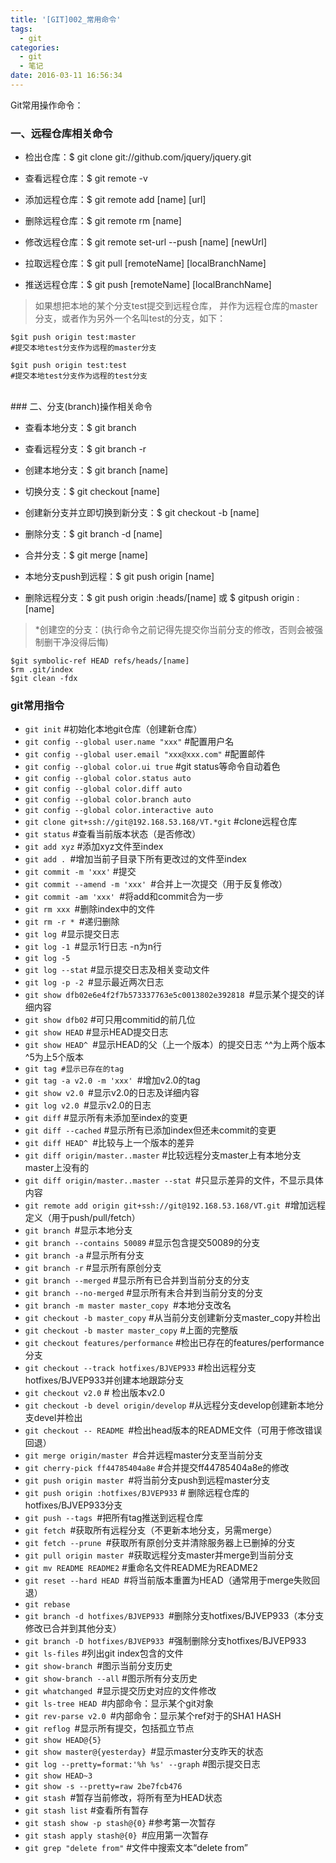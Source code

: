 ```yaml
---
title: '[GIT]002_常用命令'
tags:
  - git
categories:
  - git
  - 笔记
date: 2016-03-11 16:56:34
---
```

Git常用操作命令：

### 一、远程仓库相关命令

- 检出仓库：$ git clone git://github.com/jquery/jquery.git

- 查看远程仓库：$ git remote -v

- 添加远程仓库：$ git remote add [name] [url]

- 删除远程仓库：$ git remote rm [name]

- 修改远程仓库：$ git remote set-url --push [name] [newUrl]

- 拉取远程仓库：$ git pull [remoteName] [localBranchName]

- 推送远程仓库：$ git push [remoteName] [localBranchName]
 
> 如果想把本地的某个分支test提交到远程仓库，
> 并作为远程仓库的master分支，或者作为另外一个名叫test的分支，如下：


	$git push origin test:master         
	#提交本地test分支作为远程的master分支

	$git push origin test:test              
	#提交本地test分支作为远程的test分支



<BR>
### 二、分支(branch)操作相关命令


- 查看本地分支：$ git branch

- 查看远程分支：$ git branch -r

- 创建本地分支：$ git branch [name]

- 切换分支：$ git checkout [name]

- 创建新分支并立即切换到新分支：$ git checkout -b [name]

- 删除分支：$ git branch -d [name]

- 合并分支：$ git merge [name] 

- 本地分支push到远程：$ git push origin [name]

- 删除远程分支：$ git push origin :heads/[name] 或 $ gitpush origin :[name] 


 
> *创建空的分支：(执行命令之前记得先提交你当前分支的修改，否则会被强制删干净没得后悔)


	$git symbolic-ref HEAD refs/heads/[name]
	$rm .git/index
	$git clean -fdx
 


### git常用指令
- `git init` #初始化本地git仓库（创建新仓库）
- `git config --global user.name "xxx"` #配置用户名
- `git config --global user.email "xxx@xxx.com"` #配置邮件
- `git config --global color.ui true` #git status等命令自动着色
- `git config --global color.status auto`
- `git config --global color.diff auto`
- `git config --global color.branch auto`
- `git config --global color.interactive auto`
- `git clone git+ssh://git@192.168.53.168/VT.*git`  #clone远程仓库
- `git status` #查看当前版本状态（是否修改）
- `git add xyz` #添加xyz文件至index
- `git add . `#增加当前子目录下所有更改过的文件至index
- `git commit -m 'xxx'` #提交
- `git commit --amend -m 'xxx' `#合并上一次提交（用于反复修改）
- `git commit -am 'xxx' `#将add和commit合为一步
- `git rm xxx `#删除index中的文件
- `git rm -r * `#递归删除
- `git log `#显示提交日志
- `git log -1 `#显示1行日志 -n为n行
- `git log -5`
- `git log --stat` #显示提交日志及相关变动文件
- `git log -p -2 `#显示最近两次日志
- `git show dfb02e6e4f2f7b573337763e5c0013802e392818 `#显示某个提交的详细内容
- `git show dfb02` #可只用commitid的前几位
- `git show HEAD` #显示HEAD提交日志
- `git show HEAD^ `#显示HEAD的父（上一个版本）的提交日志 ^^为上两个版本 ^5为上5个版本
- `git tag #显示已存在的tag`
- `git tag -a v2.0 -m 'xxx' `#增加v2.0的tag
- `git show v2.0 `#显示v2.0的日志及详细内容
- `git log v2.0 `#显示v2.0的日志
- `git diff` #显示所有未添加至index的变更
- `git diff --cached` #显示所有已添加index但还未commit的变更
- `git diff HEAD^ `#比较与上一个版本的差异
- `git diff origin/master..master` #比较远程分支master上有本地分支master上没有的
- `git diff origin/master..master --stat `#只显示差异的文件，不显示具体内容
- `git remote add origin git+ssh://git@192.168.53.168/VT.git `#增加远程定义（用于push/pull/fetch）
- `git branch `#显示本地分支
- `git branch --contains 50089` #显示包含提交50089的分支
- `git branch -a` #显示所有分支
- `git branch -r` #显示所有原创分支
- `git branch --merged` #显示所有已合并到当前分支的分支
- `git branch --no-merged` #显示所有未合并到当前分支的分支
- `git branch -m master master_copy `#本地分支改名
- `git checkout -b master_copy` #从当前分支创建新分支master_copy并检出
- `git checkout -b master master_copy` #上面的完整版
- `git checkout features/performance` #检出已存在的features/performance分支
- `git checkout --track hotfixes/BJVEP933` #检出远程分支hotfixes/BJVEP933并创建本地跟踪分支
- `git checkout v2.0` # 检出版本v2.0
- `git checkout -b devel origin/develop` #从远程分支develop创建新本地分支devel并检出
- `git checkout -- README `#检出head版本的README文件（可用于修改错误回退）
- `git merge origin/master `#合并远程master分支至当前分支
- `git cherry-pick ff44785404a8e` #合并提交ff44785404a8e的修改
- `git push origin master `#将当前分支push到远程master分支
- `git push origin :hotfixes/BJVEP933` # 删除远程仓库的hotfixes/BJVEP933分支
- `git push --tags `#把所有tag推送到远程仓库
- `git fetch `#获取所有远程分支（不更新本地分支，另需merge）
- `git fetch --prune `#获取所有原创分支并清除服务器上已删掉的分支
- `git pull origin master `#获取远程分支master并merge到当前分支
- `git mv README README2` #重命名文件README为README2
- `git reset --hard HEAD `#将当前版本重置为HEAD（通常用于merge失败回退）
- `git rebase`
- `git branch -d hotfixes/BJVEP933 `#删除分支hotfixes/BJVEP933（本分支修改已合并到其他分支）
- `git branch -D hotfixes/BJVEP933 `#强制删除分支hotfixes/BJVEP933
- `git ls-files` #列出git index包含的文件
- `git show-branch `#图示当前分支历史
- `git show-branch --all` #图示所有分支历史
- `git whatchanged `#显示提交历史对应的文件修改
- `git ls-tree HEAD `#内部命令：显示某个git对象
- `git rev-parse v2.0 `#内部命令：显示某个ref对于的SHA1 HASH
- `git reflog `#显示所有提交，包括孤立节点
- `git show HEAD@{5}`
- `git show master@{yesterday} `#显示master分支昨天的状态
- `git log --pretty=format:'%h %s' --graph` #图示提交日志
- `git show HEAD~3`
- `git show -s --pretty=raw 2be7fcb476`
- `git stash `#暂存当前修改，将所有至为HEAD状态
- `git stash list` #查看所有暂存
- `git stash show -p stash@{0}` #参考第一次暂存
- `git stash apply stash@{0} `#应用第一次暂存
- `git grep "delete from"` #文件中搜索文本“delete from”
